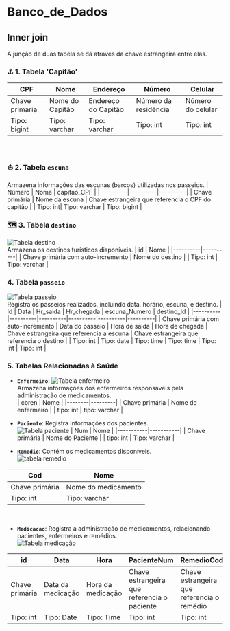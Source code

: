 # Banco_de_Dados
## Inner join
A junção de duas tabela se dá atraves da chave estrangeira entre elas.

### ⚓ 1. Tabela 'Capitão'

| CPF | Nome| Endereço | Número | Celular |
|-------------|-------------|-------------|------------|-----------|
| Chave primária| Nome do Capitão | Endereço do Capitão  | Número da residência | Número do celular|
| Tipo: bigint| Tipo: varchar| Tipo: varchar | Tipo: int | Tipo: int | Tipo: bigint|
<br>

### ⛵ 2. Tabela `escuna`
Armazena informações das escunas (barcos) utilizadas nos passeios.
| Número | Nome | capitao_CPF |
|----------|----------|----------|
| Chave primária | Nome da escuna | Chave estrangeira que referencia o CPF do capitão |
| Tipo: int| Tipo: varchar | Tipo: bigint |
<br>

### 🗺️ 3. Tabela `destino`
![Tabela destino](destino.png) <br>
Armazena os destinos turísticos disponíveis.
| id | Nome |
|----------|----------|
| Chave primária com auto-incremento | Nome do destino |
| Tipo: int | Tipo: varchar |
<br>

###  4. Tabela `passeio`
![Tabela passeio](passeio.png) <br>
Registra os passeios realizados, incluindo data, horário, escuna, e destino.
| Id | Data | Hr_saida | Hr_chegada | escuna_Numero | destino_Id |
|----------|----------|----------|----------|----------|----------|
| Chave primária com auto-incremento | Data do passeio | Hora de saída | Hora de chegada | Chave estrangeira que referencia a escuna | Chave estrangeira que referencia o destino | 
| Tipo: int | Tipo: date | Tipo: time | Tipo: time | Tipo: int | Tipo: int |
<br>


### 5. Tabelas Relacionadas à Saúde
- **`Enfermeiro`**: 
  ![Tabela enfermeiro](enfermeiro.png) <br>
  Armazena informações dos enfermeiros responsáveis pela administração de medicamentos.<br>
  | coren | Nome |
  |--------|---------|
  | Chave primária | Nome do enfermeiro |
  | tipo: int | tipo: varchar |
  <br>
  
  
- **`Paciente`**: Registra informações dos pacientes.<br>
  ![Tabela paciente](paciente.png)
  | Num | Nome |
  |-----------|-----------|
  | Chave primária | Nome do Paciente |
  | tipo: int | Tipo: varchar |
  <br>
  
- **`Remedio`**: Contém os medicamentos disponíveis.<br>
![tabela remedio](remedio.png)

| Cod | Nome |
|----------|----------|
| Chave primária | Nome do medicamento|
| Tipo: int | Tipo: varchar | 
<br>

- **`Medicacao`**: Registra a administração de medicamentos, relacionando pacientes, enfermeiros e remédios.<br>
![Tabela medicação](medicacao.png)

| id | Data | Hora | PacienteNum | RemedioCod | Enfermeirocoren |
|----------|-----------|------------|---------------|-------------------|-------------------|
| Chave primária | Data da medicação | Hora da medicação | Chave estrangeira que referencia o paciente | Chave estrangeira que referencia  o remédio | Chave estrangeira que referencia  o enfermeiro |
| Tipo: int | Tipo: Date | Tipo: Time | Tipo: int | Tipo: int | Tipo: int |


